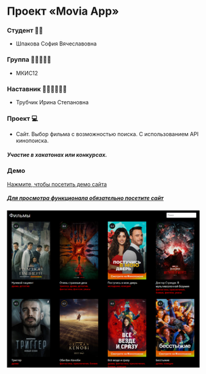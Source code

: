 # Проект «Movia App»

### Студент 👨‍🎓
- Шпакова София Вячеславовна
### Группа 👩‍🦰👨‍🦱🧑
- МКИС12
### Наставник 👩🏻‍🏫👨🏻‍🏫
- Трубчик Ирина Степановна
### Проект 💻
- Сайт. Выбор фильма с возможностью поиска. С использованием API кинопоиска. 

##### Участие в хакатонах или конкурсах.

### Демо

<a href="https://department-of-media-technology-dstu.github.io/movie-app/">Нажмите, чтобы посетить демо сайта
##### Для просмотра функционала обязательно посетите сайт
<p align="center">
  <a href="https://department-of-media-technology-dstu.github.io/movie-app/">
    <img src="https://github.com/Department-of-Media-Technology-DSTU/movie-app/blob/main/screenshot.png?raw=true">
